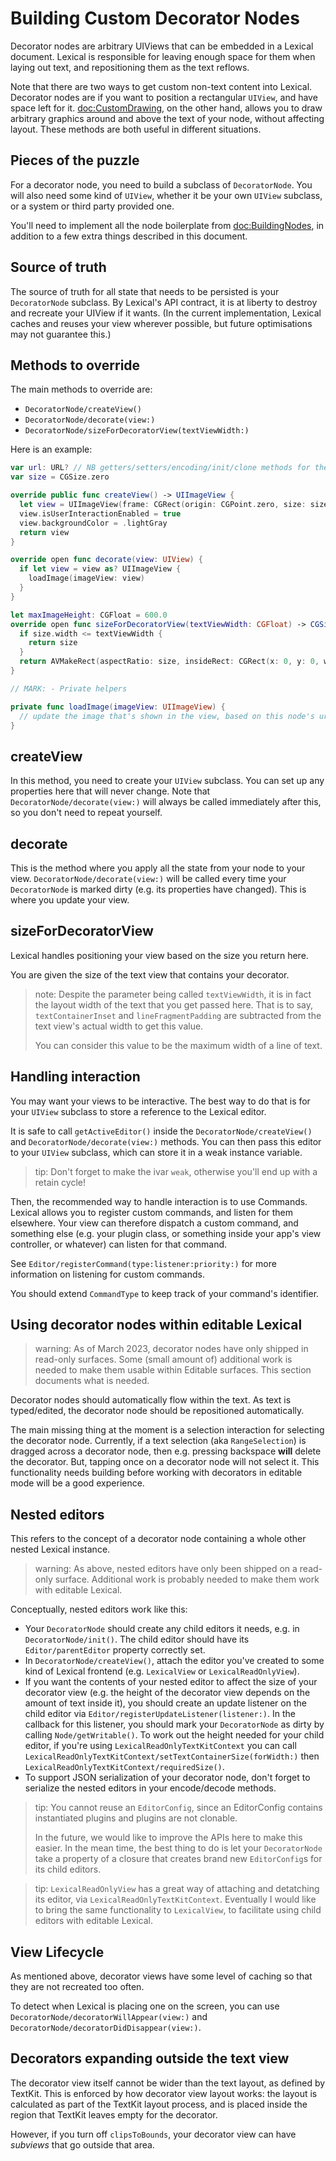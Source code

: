 # Building Custom Decorator Nodes

Decorator nodes are arbitrary UIViews that can be embedded in a Lexical document. Lexical is responsible for leaving enough space for them when laying out text, and repositioning them as the text reflows.

Note that there are two ways to get custom non-text content into Lexical. Decorator nodes are if you want to position a rectangular `UIView`, and have space left for it. <doc:CustomDrawing>, on the other hand, allows you to draw arbitrary graphics around and above the text of your node, without affecting layout. These methods are both useful in different situations.

## Pieces of the puzzle

For a decorator node, you need to build a subclass of ``DecoratorNode``. You will also need some kind of `UIView`, whether it be your own `UIView` subclass, or a system or third party provided one.

You'll need to implement all the node boilerplate from <doc:BuildingNodes>, in addition to a few extra things described in this document.

## Source of truth

The source of truth for all state that needs to be persisted is your ``DecoratorNode`` subclass. By Lexical's API contract, it is at liberty to destroy and recreate your UIView if it wants. (In the current implementation, Lexical caches and reuses your view wherever possible, but future optimisations may not guarantee this.)

## Methods to override

The main methods to override are: 

- ``DecoratorNode/createView()``
- ``DecoratorNode/decorate(view:)``
- ``DecoratorNode/sizeForDecoratorView(textViewWidth:)``

Here is an example:

```swift
var url: URL? // NB getters/setters/encoding/init/clone methods for these properties are not shown here.
var size = CGSize.zero

override public func createView() -> UIImageView {
  let view = UIImageView(frame: CGRect(origin: CGPoint.zero, size: size))
  view.isUserInteractionEnabled = true
  view.backgroundColor = .lightGray
  return view
}

override open func decorate(view: UIView) {
  if let view = view as? UIImageView {
    loadImage(imageView: view)
  }
}

let maxImageHeight: CGFloat = 600.0
override open func sizeForDecoratorView(textViewWidth: CGFloat) -> CGSize {
  if size.width <= textViewWidth {
    return size
  }
  return AVMakeRect(aspectRatio: size, insideRect: CGRect(x: 0, y: 0, width: textViewWidth, height: maxImageHeight)).size
}

// MARK: - Private helpers

private func loadImage(imageView: UIImageView) {
  // update the image that's shown in the view, based on this node's url property
}
```

## createView

In this method, you need to create your `UIView` subclass. You can set up any properties here that will never change. Note that ``DecoratorNode/decorate(view:)`` will always be called immediately after this, so you don't need to repeat yourself.

## decorate

This is the method where you apply all the state from your node to your view. ``DecoratorNode/decorate(view:)`` will be called every time your ``DecoratorNode`` is marked dirty (e.g. its properties have changed). This is where you update your view.

## sizeForDecoratorView

Lexical handles positioning your view based on the size you return here.

You are given the size of the text view that contains your decorator. 

> note: Despite the parameter being called `textViewWidth`, it is in fact the layout width of the text that you get passed here. That is to say, `textContainerInset` and `lineFragmentPadding` are subtracted from the text view's actual width to get this value.
> 
> You can consider this value to be the maximum width of a line of text.


## Handling interaction

You may want your views to be interactive. The best way to do that is for your `UIView` subclass to store a reference to the Lexical editor.

It is safe to call ``getActiveEditor()`` inside the ``DecoratorNode/createView()`` and ``DecoratorNode/decorate(view:)`` methods. You can then pass this editor to your `UIView` subclass, which can store it in a weak instance variable.

> tip: Don't forget to make the ivar `weak`, otherwise you'll end up with a retain cycle!

Then, the recommended way to handle interaction is to use Commands. Lexical allows you to register custom commands, and listen for them elsewhere. Your view can therefore dispatch a custom command, and something else (e.g. your plugin class, or something inside your app's view controller, or whatever) can listen for that command. 

See ``Editor/registerCommand(type:listener:priority:)`` for more information on listening for custom commands.

You should extend ``CommandType`` to keep track of your command's identifier.

## Using decorator nodes within editable Lexical

> warning: As of March 2023, decorator nodes have only shipped in read-only surfaces. Some (small amount of) additional work is needed to make them usable within Editable surfaces. This section documents what is needed.

Decorator nodes should automatically flow within the text. As text is typed/edited, the decorator node should be repositioned automatically.

The main missing thing at the moment is a selection interaction for selecting the decorator node. Currently, if a text selection (aka ``RangeSelection``) is dragged across a decorator node, then e.g. pressing backspace __will__ delete the decorator. But, tapping once on a decorator node will not select it. This functionality needs building before working with decorators in editable mode will be a good experience.

## Nested editors

This refers to the concept of a decorator node containing a whole other nested Lexical instance.

> warning: As above, nested editors have only been shipped on a read-only surface. Additional work is probably needed to make them work with editable Lexical.

Conceptually, nested editors work like this:

* Your ``DecoratorNode`` should create any child editors it needs, e.g. in ``DecoratorNode/init()``. The child editor should have its ``Editor/parentEditor`` property correctly set.
* In ``DecoratorNode/createView()``, attach the editor you've created to some kind of Lexical frontend (e.g. ``LexicalView`` or ``LexicalReadOnlyView``).
* If you want the contents of your nested editor to affect the size of your decorator view (e.g. the height of the decorator view depends on the amount of text inside it), you should create an update listener on the child editor via ``Editor/registerUpdateListener(listener:)``. In the callback for this listener, you should mark your ``DecoratorNode`` as dirty by calling ``Node/getWritable()``. To work out the height needed for your child editor, if you're using ``LexicalReadOnlyTextKitContext`` you can call ``LexicalReadOnlyTextKitContext/setTextContainerSize(forWidth:)`` then ``LexicalReadOnlyTextKitContext/requiredSize()``.
* To support JSON serialization of your decorator node, don't forget to serialize the nested editors in your encode/decode methods.

> tip: You cannot reuse an ``EditorConfig``, since an EditorConfig contains instantiated plugins and plugins are not clonable. 
>
> In the future, we would like to improve the APIs here to make this easier. In the mean time, the best thing to do is let your ``DecoratorNode`` take a property of a closure that creates brand new ``EditorConfig``s for its child editors.

> tip: ``LexicalReadOnlyView`` has a great way of attaching and detatching its editor, via ``LexicalReadOnlyTextKitContext``. Eventually I would like to bring the same functionality to ``LexicalView``, to facilitate using child editors with editable Lexical.

## View Lifecycle

As mentioned above, decorator views have some level of caching so that they are not recreated too often. 

To detect when Lexical is placing one on the screen, you can use ``DecoratorNode/decoratorWillAppear(view:)`` and ``DecoratorNode/decoratorDidDisappear(view:)``.

## Decorators expanding outside the text view

The decorator view itself cannot be wider than the text layout, as defined by TextKit. This is enforced by how decorator view layout works: the layout is calculated as part of the TextKit layout process, and is placed inside the region that TextKit leaves empty for the decorator. 

However, if you turn off `clipsToBounds`, your decorator view can have _subviews_ that go outside that area.
